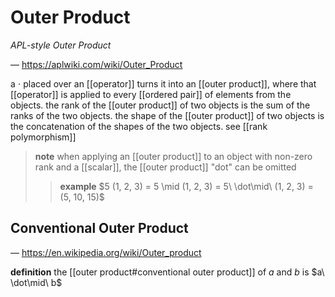 # Outer Product

_APL-style Outer Product_

&mdash; <https://aplwiki.com/wiki/Outer_Product>

a $\cdot$ placed over an [[operator]] turns it into an [[outer product]], where that [[operator]] is applied to every [[ordered pair]] of elements from the objects. the rank of the [[outer product]] of two objects is the sum of the ranks of the two objects. the shape of the [[outer product]] of two objects is the concatenation of the shapes of the two objects. see [[rank polymorphism]]

> **note** when applying an [[outer product]] to an object with non-zero rank and a [[scalar]], the [[outer product]] "dot" can be omitted
>
> > **example** $5 (1, 2, 3) = 5 \mid (1, 2, 3) = 5\ \dot\mid\ (1, 2, 3) = (5, 10, 15)$

## Conventional Outer Product

&mdash; <https://en.wikipedia.org/wiki/Outer_product>

**definition** the [[outer product#conventional outer product]] of $a$ and $b$ is $a\ \dot\mid\ b$

